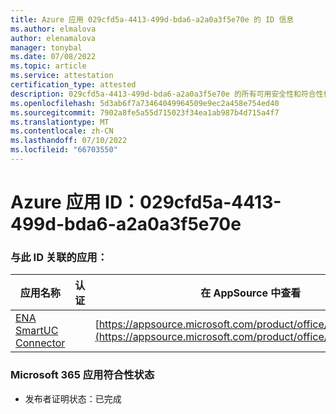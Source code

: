 ```yaml
---
title: Azure 应用 029cfd5a-4413-499d-bda6-a2a0a3f5e70e 的 ID 信息
ms.author: elmalova
author: elenamalova
manager: tonybal
ms.date: 07/08/2022
ms.topic: article
ms.service: attestation
certification_type: attested
description: 029cfd5a-4413-499d-bda6-a2a0a3f5e70e 的所有可用安全性和符合性信息。
ms.openlocfilehash: 5d3ab6f7a73464049964509e9ec2a458e754ed40
ms.sourcegitcommit: 7902a8fe5a55d715023f34ea1ab987b4d715a4f7
ms.translationtype: MT
ms.contentlocale: zh-CN
ms.lasthandoff: 07/10/2022
ms.locfileid: "66703550"
---
```

# <a name="azure-app-id-029cfd5a-4413-499d-bda6-a2a0a3f5e70e"></a>Azure 应用 ID：029cfd5a-4413-499d-bda6-a2a0a3f5e70e


### <a name="apps-associated-with-this-id"></a>与此 ID 关联的应用：
| **应用名称** | **认证** | **在 AppSource 中查看** |
|--------------|---------------|-----------------------|
| [ENA SmartUC Connector](../forward/WA200003354.md) |  | [https://appsource.microsoft.com/product/office/WA200003354](https://appsource.microsoft.com/product/office/WA200003354) |

### <a name="microsoft-365-app-compliance-status"></a>Microsoft 365 应用符合性状态
- 发布者证明状态：已完成
